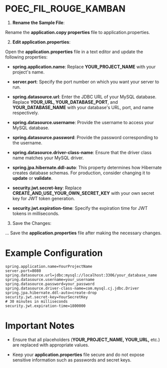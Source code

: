 # POEC_FIL_ROUGE_KAMBAN

1. **Rename the Sample File**:

Rename the **application.copy properties** file to application.properties.

2. **Edit application.properties**:

Open the **application.properties** file in a text editor and update the following properties:

- **spring.application.name**: Replace **YOUR_PROJECT_NAME** with your project's name.

- **server.port**: Specify the port number on which you want your server to run.

- **spring.datasource.url**: Enter the JDBC URL of your MySQL database. Replace **YOUR_URL, YOUR_DATABASE_PORT**, and **YOUR_DATABASE_NAME** with your database's URL, port, and name respectively.

- **spring.datasource.username**: Provide the username to access your MySQL database.

- **spring.datasource.password**: Provide the password corresponding to the username.

- **spring.datasource.driver-class-name**: Ensure that the driver class name matches your MySQL driver.

- **spring.jpa.hibernate.ddl-auto**: This property determines how Hibernate creates database schemas. For production, consider changing it to **update** or **validate**.

- **security.jwt.secret-key**: Replace **CREATE_AND_USE_YOUR_OWN_SECRET_KEY** with your own secret key for JWT token generation.

- **security.jwt.expiration-time**: Specify the expiration time for JWT tokens in milliseconds.

3. Save the Changes:

... Save the **application.properties** file after making the necessary changes.

# Example Configuration

```
spring.application.name=YourProjectName
server.port=8080
spring.datasource.url=jdbc:mysql://localhost:3306/your_database_name
spring.datasource.username=your_username
spring.datasource.password=your_password
spring.datasource.driver-class-name=com.mysql.cj.jdbc.Driver
spring.jpa.hibernate.ddl-auto=create-drop
security.jwt.secret-key=YourSecretKey
# 30 minutes in milliseconds
security.jwt.expiration-time=1800000
```

# Important Notes

- Ensure that all placeholders (**YOUR_PROJECT_NAME, YOUR_URL,** etc.) are replaced with appropriate values.

- Keep your **application.properties** file secure and do not expose sensitive information such as passwords and secret keys.
